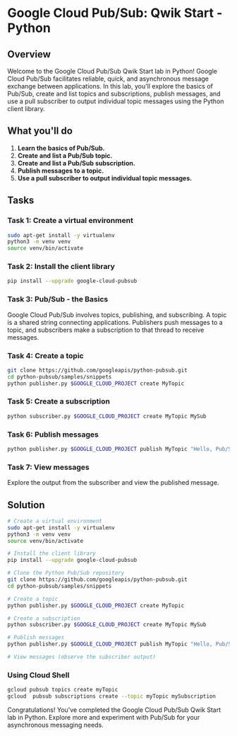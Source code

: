# Google Cloud Pub/Sub: Qwik Start - Python

## Overview

Welcome to the Google Cloud Pub/Sub Qwik Start lab in Python! Google Cloud Pub/Sub facilitates reliable, quick, and asynchronous message exchange between applications. In this lab, you'll explore the basics of Pub/Sub, create and list topics and subscriptions, publish messages, and use a pull subscriber to output individual topic messages using the Python client library.

## What you'll do

1. **Learn the basics of Pub/Sub.**
2. **Create and list a Pub/Sub topic.**
3. **Create and list a Pub/Sub subscription.**
4. **Publish messages to a topic.**
5. **Use a pull subscriber to output individual topic messages.**

## Tasks

### Task 1: Create a virtual environment

```bash
sudo apt-get install -y virtualenv
python3 -m venv venv
source venv/bin/activate
```

### Task 2: Install the client library

```bash
pip install --upgrade google-cloud-pubsub
```

### Task 3: Pub/Sub - the Basics

Google Cloud Pub/Sub involves topics, publishing, and subscribing. A topic is a shared string connecting applications. Publishers push messages to a topic, and subscribers make a subscription to that thread to receive messages.

### Task 4: Create a topic

```bash
git clone https://github.com/googleapis/python-pubsub.git
cd python-pubsub/samples/snippets
python publisher.py $GOOGLE_CLOUD_PROJECT create MyTopic
```

### Task 5: Create a subscription

```bash
python subscriber.py $GOOGLE_CLOUD_PROJECT create MyTopic MySub
```

### Task 6: Publish messages

```bash
python publisher.py $GOOGLE_CLOUD_PROJECT publish MyTopic "Hello, Pub/Sub!"
```

### Task 7: View messages

Explore the output from the subscriber and view the published message.

## Solution

```bash
# Create a virtual environment
sudo apt-get install -y virtualenv
python3 -m venv venv
source venv/bin/activate

# Install the client library
pip install --upgrade google-cloud-pubsub

# Clone the Python Pub/Sub repository
git clone https://github.com/googleapis/python-pubsub.git
cd python-pubsub/samples/snippets

# Create a topic
python publisher.py $GOOGLE_CLOUD_PROJECT create MyTopic

# Create a subscription
python subscriber.py $GOOGLE_CLOUD_PROJECT create MyTopic MySub

# Publish messages
python publisher.py $GOOGLE_CLOUD_PROJECT publish MyTopic "Hello, Pub/Sub!"

# View messages (observe the subscriber output)
```
### Using Cloud Shell
```bash
gcloud pubsub topics create myTopic
gcloud  pubsub subscriptions create --topic myTopic mySubscription

```


Congratulations! You've completed the Google Cloud Pub/Sub Qwik Start lab in Python. Explore more and experiment with Pub/Sub for your asynchronous messaging needs.